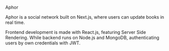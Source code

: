 Aphor

Aphor is a social network built on Next.js, where users can update books in real time.

Frontend development is made with React.js, featuring Server Side Rendering.
While backend runs on Node.js and MongoDB, authenticating users by own credentials with JWT. 

